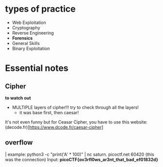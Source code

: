 # types of practice

* Web Exploitation
* Cryptography
* Reverse Engineering
* **Forensics**
* General Skills
* Binary Exploitation

# Essential notes

## Cipher
**to watch out**
 - MULTIPLE layers of cipher!!! try to check through all the layers! 
    - it was base first, then caesar! 

It's not even funny but for Ceasar Cipher, you have to use this website: (decode.fr)[https://www.dcode.fr/caesar-cipher]

## overflow
| example: 
    python3 -c "print('A' * 100)" | nc saturn.
    picoctf.net 60420 (this was the connection)
    Input: **picoCTF{ov3rfl0ws_ar3nt_that_bad_ef01832d}**
